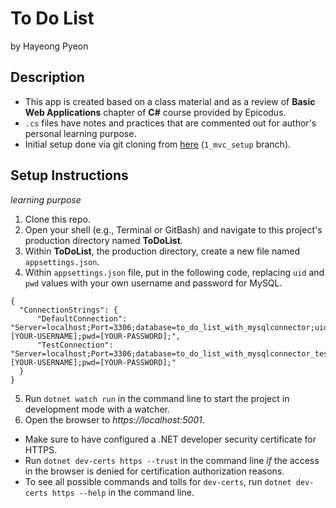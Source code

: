 # To Do List
by Hayeong Pyeon

## Description
- This app is created based on a class material and as a review of **Basic Web Applications** chapter of **C#** course provided by Epicodus. 
- `.cs` files have notes and practices that are commented out for author's personal learning purpose. 
- Initial setup done via git cloning from [here](https://github.com/epicodus-lessons/section-2-to-do-list-csharp-net6/tree/1_mvc_setup) (`1_mvc_setup` branch). 

## Setup Instructions
*learning purpose*
1. Clone this repo.
2. Open your shell (e.g., Terminal or GitBash) and navigate to this project's production directory named **ToDoList**. 
3. Within **ToDoList**, the production directory, create a new file named `appsettings.json`. 
4. Within `appsettings.json` file, put in the following code, replacing `uid` and `pwd` values with your own username and password for MySQL.
```
{
  "ConnectionStrings": {
      "DefaultConnection": "Server=localhost;Port=3306;database=to_do_list_with_mysqlconnector;uid=[YOUR-USERNAME];pwd=[YOUR-PASSWORD];",
      "TestConnection": "Server=localhost;Port=3306;database=to_do_list_with_mysqlconnector_test;uid=[YOUR-USERNAME];pwd=[YOUR-PASSWORD];"
  }
}
```
5. Run `dotnet watch run` in the command line to start the project in development mode with a watcher.
6. Open the browser to _https://localhost:5001_. 
- Make sure to have configured a .NET developer security certificate for HTTPS.
- Run `dotnet dev-certs https --trust` in the command line *if* the access in the browser is denied for certification authorization reasons. 
- To see all possible commands and tolls for `dev-certs`, run `dotnet dev-certs https --help` in the command line. 